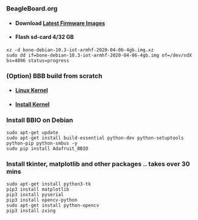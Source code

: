 ### BeagleBoard.org

- #### Download [Latest Firmware Images](https://beagleboard.org/latest-images)

- #### Flash sd-card 4/32 GB 

```
xz -d bone-debian-10.3-iot-armhf-2020-04-06-4gb.img.xz
sudo dd if=bone-debian-10.3-iot-armhf-2020-04-06-4gb.img of=/dev/sdX bs=4096 status=progress
```



### (Option) BBB build from scratch

* #### [Linux Kernel](https://forum.digikey.com/t/debian-getting-started-with-the-beaglebone-black/12967#install-kernel-and-root-file-system-13)

* #### [Install Kernel](https://forum.digikey.com/t/debian-getting-started-with-the-beaglebone-black/12967#install-kernel-and-root-file-system-13)



### Install BBIO on Debian

```
sudo apt-get update
sudo apt-get install build-essential python-dev python-setuptools python-pip python-smbus -y
sudo pip install Adafruit_BBIO
```



### Install tkinter, matplotlib and other packages .. takes over 30 mins

```
sudo apt-get install python3-tk
pip3 install matplotlib
pip3 install pyserial
pip3 install opencv-python
sudo apt-get install python-opencv
pip3 install zxing
```
